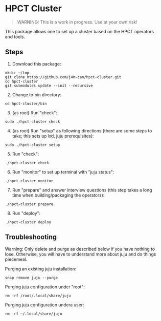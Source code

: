 # HPCT Cluster

> WARNING: This is a work in progress. Use at your own risk!

This package allows one to set up a cluster based on the HPCT
operators and tools.

## Steps

1. Download this package:

```
mkdir ~/tmp
git clone https://github.com/j4m-can/hpct-cluster.git
cd hpct-cluster
git submodules update --init --recursive
```

2. Change to bin directory:

```
cd hpct-cluster/bin
```

3. (as root) Run "check":

```
sudo ./hpct-cluster check
```

4. (as root) Run "setup" as following directions (there are some
steps to take; this sets up lxd, juju prerequisites):

```
sudo ./hpct-cluster setup
```

5. Run "check":

```
./hpct-cluster check
```

6. Run "monitor" to set up terminal with "juju status":

```
./hpct-cluster monitor
```

7. Run "prepare" and answer interview questions (this step takes a
long time when building/packaging the operators):

```
./hpct-cluster prepare
```

8. Run "deploy":

```
./hpct-cluster deploy
```

## Troubleshooting

Warning: Only delete and purge as described below if you have nothing
to lose. Otherwise, you will have to understand more about juju and
do things piecemeal.

Purging an existing juju installation:

```
snap remove juju --purge
```

Purging juju configuration under "root":

```
rm -rf /root/.local/share/juju
```

Purging juju configuration undera user:

```
rm -rf ~/.local/share/juju
```
